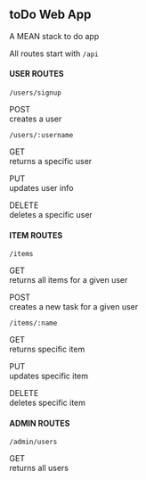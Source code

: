## toDo Web App
A MEAN stack to do app

All routes start with `/api`

#### USER ROUTES
`/users/signup`  

POST  
creates a user

`/users/:username`  

GET  
returns a specific user

PUT  
updates user info

DELETE  
deletes a specific user

#### ITEM ROUTES
`/items`  

GET  
returns all items for a given user

POST  
creates a new task for a given user

`/items/:name`  

GET  
returns specific item

PUT  
updates specific item

DELETE  
deletes specific item

#### ADMIN ROUTES

`/admin/users`  

GET  
returns all users
